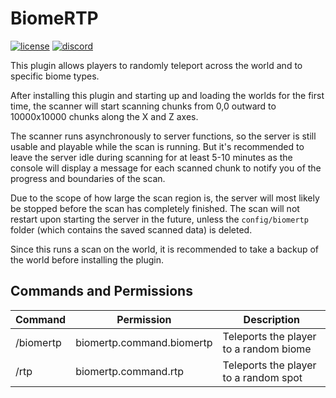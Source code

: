 # BiomeRTP
[![license](https://img.shields.io/github/license/BrendonCurmi/BiomeRTP)](https://github.com/BrendonCurmi/BiomeRTP/blob/master/LICENSE)
[![discord](https://discordapp.com/api/guilds/699764448155533404/widget.png)](https://discord.gg/VFNTycm)

This plugin allows players to randomly teleport across the world and to specific biome types.

After installing this plugin and starting up and loading the worlds for the first time, the scanner will start scanning
chunks from 0,0 outward to 10000x10000 chunks along the X and Z axes.

The scanner runs asynchronously to server functions, so the server is still usable and playable while the scan is running.
But it's recommended to leave the server idle during scanning for at least 5-10 minutes as the console will display a
message for each scanned chunk to notify you of the progress and boundaries of the scan.

Due to the scope of how large the scan region is, the server will most likely be stopped before the scan has completely
finished. The scan will not restart upon starting the server in the future, unless the `config/biomertp` folder
(which contains the saved scanned data) is deleted.

Since this runs a scan on the world, it is recommended to take a backup of the world before installing the plugin.

## Commands and Permissions
| Command    | Permission                | Description                            |
|------------|---------------------------|----------------------------------------|
| /biomertp  | biomertp.command.biomertp | Teleports the player to a random biome |
| /rtp       | biomertp.command.rtp      | Teleports the player to a random spot  |
